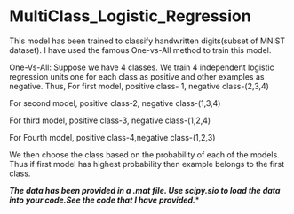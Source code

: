 # MultiClass_Logistic_Regression
This model has been trained to classify handwritten digits(subset of MNIST dataset).
I have used the famous One-vs-All method to train this model.

One-Vs-All:
Suppose we have 4 classes. We train 4 independent logistic regression units one for each class as positive and other examples as negative.
Thus,
For first model, positive class- 1, negative class-(2,3,4)

For second model, positive class-2, negative class-(1,3,4)

For third model, positive class-3, negative class-(1,2,4)

For Fourth model, positive class-4,negative class-(1,2,3)

We then choose the class based on the probability of each of the models. 
Thus if first model has highest probability then example belongs to the first class.


***The data has been provided in a .mat file. Use scipy.sio to load the data into your code.See the code that I have provided.****
